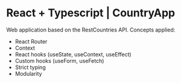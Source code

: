 # React + Typescript | CountryApp

Web application based on the RestCountries API. Concepts applied:
* React Router
* Context
* React hooks (useState, useContext, useEffect)
* Custom hooks (useForm, useFetch)
* Strict typing
* Modularity
